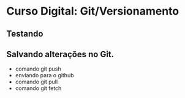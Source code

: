 # Curso Digital: Git/Versionamento

## Testando

## Salvando alterações no Git.
* comando git push
* enviando para o github
* comando git pull
* comando git fetch
